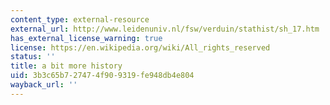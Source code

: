 ```yaml
---
content_type: external-resource
external_url: http://www.leidenuniv.nl/fsw/verduin/stathist/sh_17.htm
has_external_license_warning: true
license: https://en.wikipedia.org/wiki/All_rights_reserved
status: ''
title: a bit more history
uid: 3b3c65b7-2747-4f90-9319-fe948db4e804
wayback_url: ''
---
```

